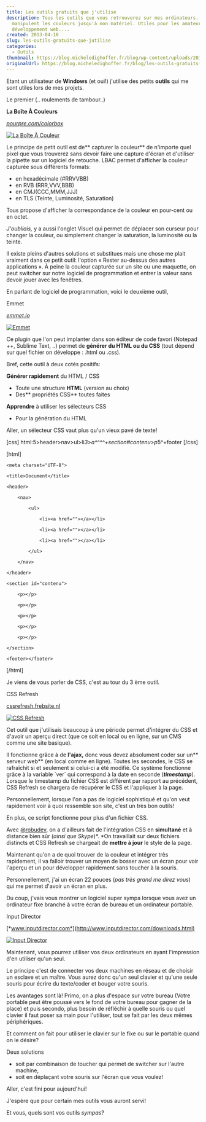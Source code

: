 ```yaml
---
title: Les outils gratuits que j'utilise
description: Tous les outils que vous retrouverez sur mes ordinateurs.. qui
  manipulent les couleurs jusqu'à mon matériel. Utiles pour les amateurs de
  développement web....
created: 2013-04-10
slug: les-outils-gratuits-que-jutilise
categories:
  - Outils
thumbnail: https://blog.micheledighoffer.fr/blog/wp-content/uploads/2013/04/tb_outils-800x288.png
originalUrl: https://blog.micheledighoffer.fr/blog/les-outils-gratuits-que-jutilise/
---
```


Etant un utilisateur de **Windows** (et oui!) j'utilise des petits **outils** qui me sont utiles lors de mes projets.

Le premier (.. roulements de tambour..)

**La Boîte À Couleurs**

[*pourpre.com/colorbox*](https://pourpre.com/colorbox/)

[![La Boîte À Couleur](https://blog.micheledighoffer.fr/blog/wp-content/uploads/2013/04/LBAC-300x152.png)](https://blog.micheledighoffer.fr/blog/wp-content/uploads/2013/04/LBAC.png)

Le principe de petit outil est de** capturer la couleur** de n'importe quel pixel que vous trouverez sans devoir faire une capture d'écran et d'utiliser la pipette sur un logiciel de retouche. LBAC permet d'afficher la couleur capturée sous différents formats:

- en hexadécimale (#RRVVBB)
- en RVB (RRR,VVV,BBB)
- en CMJ(CCC,MMM,JJJ)
- en TLS (Teinte, Luminosité, Saturation)

Tous propose d'afficher la correspondance de la couleur en pour-cent ou en octet.

*J'oubliais,* y a aussi l'onglet Visuel qui permet de déplacer son curseur pour changer la couleur, ou simplement changer la saturation, la luminosité ou la teinte.

Il existe pleins d'autres solutions et substitues mais une chose me plait vraiment dans ce petit outil: l'option « Rester au-dessus des autres applications ». À peine la couleur capturée sur un site ou une maquette, on peut switcher sur notre logiciel de programmation et entrer la valeur sans devoir jouer avec les fenêtres.

En parlant de logiciel de programmation, voici le deuxième outil,

Emmet

[*emmet.io*](https://emmet.io/)

[![Emmet](https://blog.micheledighoffer.fr/blog/wp-content/uploads/2013/04/56e63d4d229aafd3a05ea34a46cf2600-300x300.png)](https://blog.micheledighoffer.fr/blog/wp-content/uploads/2013/04/56e63d4d229aafd3a05ea34a46cf2600.png)

Ce plugin que l'on peut implanter dans son éditeur de code favori (Notepad ++, Sublime Text, ..) permet de **générer du HTML ou du CSS** (tout dépend sur quel fichier on développe : .html ou .css).

Bref, cette outil à deux cotés positifs:

**Générer rapidement** du HTML / CSS

- Toute une structure **HTML** (version au choix)
- Des** propriétés CSS** toutes faites

**Apprendre** à utiliser les sélecteurs CSS

- Pour la génération du HTML

Aller, un sélecteur CSS vaut plus qu'un vieux pavé de texte!

[css] html:5>header>nav>ul>li*3>a^^^^+section#contenu>p*5^+footer [/css]

[html]

```text
<meta charset="UTF-8">

<title>Document</title>
```

```text
<header>

    <nav>

        <ul>

            <li><a href=""></a></li>

            <li><a href=""></a></li>

            <li><a href=""></a></li>

        </ul>

    </nav>

</header>

<section id="contenu">

    <p></p>

    <p></p>

    <p></p>

    <p></p>

    <p></p>

</section>

<footer></footer>
```

[/html]

Je viens de vous parler de CSS, c'est au tour du 3 ème outil.

CSS Refresh

[cssrefresh.frebsite.nl](http://cssrefresh.frebsite.nl/)

[![CSS Refresh](https://blog.micheledighoffer.fr/blog/wp-content/uploads/2013/04/cssrefresh-logo-300x281.png)](https://blog.micheledighoffer.fr/blog/wp-content/uploads/2013/04/cssrefresh-logo.png)

Cet outil que j'utilisais beaucoup à une période permet d'intégrer du CSS et d'avoir un aperçu direct (que ce soit en local ou en ligne, sur un CMS comme une site basique).

Il fonctionne grâce à de **l'ajax,** donc vous devez absolument coder sur un** serveur web** (en local comme en ligne). Toutes les secondes, le CSS se rafraîchit si et seulement si celui-ci a été modifié. Ce système fonctionne grâce à la variable `ver&#x60; qui correspond à la date en seconde (***timestamp***). Lorsque le timestamp du fichier CSS est différent par rapport au précédent, CSS Refresh se chargera de récupérer le CSS et l'appliquer à la page.

Personnellement, lorsque l'on a pas de logiciel sophistiqué et qu'on veut rapidement voir à quoi ressemble son site, c'est un très bon outils!

En plus, ce script fonctionne pour plus d'un fichier CSS.

Avec [@robudev](https://twitter.com/robudev), on a d'ailleurs fait de l'intégration CSS en **simultané** et à distance bien sûr (*ainsi que Skype*)\*. \*On travaillait sur deux fichiers distincts et CSS Refresh se chargeait de **mettre à jour** le style de la page.

Maintenant qu'on a de quoi trouver de la couleur et intégrer très rapidement, il va falloir trouver un moyen de bosser avec un écran pour voir l'aperçu et un pour développer rapidement sans toucher à la souris.

Personnellement, j'ai un écran 22 pouces (*pas très grand me direz vous*) qui me permet d'avoir un écran en plus.

Du coup, j'vais vous montrer un logiciel super sympa lorsque vous avez un ordinateur fixe branché à votre écran de bureau et un ordinateur portable.

Input Director

[*www.inputdirector.com*](http://www.inputdirector.com/downloads.html)

[![Input Director](https://davejsteele.files.wordpress.com/2012/12/input-director.jpg?w=300)](http://davejsteele.files.wordpress.com/2012/12/input-director.jpg?w=300)

Maintenant, vous pourrez utiliser vos deux ordinateurs en ayant l'impression d'en utiliser qu'un seul.

Le principe c'est de connecter vos deux machines en réseau et de choisir un esclave et un maître. Vous aurez donc qu'un seul clavier et qu'une seule souris pour écrire du texte/coder et bouger votre souris.

Les avantages sont là! Primo, on a plus d'espace sur votre bureau (Votre portable peut être poussé vers le fond de votre bureau pour gagner de la place) et puis secondo, plus besoin de réfléchir à quelle souris ou quel clavier il faut poser sa main pour l'utiliser, tout se fait par les deux mêmes périphériques.

Et comment on fait pour utiliser le clavier sur le fixe ou sur le portable quand on le désire?

Deux solutions

- soit par combinaison de toucher qui permet de switcher sur l'autre machine,
- soit en déplaçant votre souris sur l'écran que vous voulez!

Aller, c'est fini pour aujourd'hui!

J'espère que pour certain mes outils vous auront servi!

Et vous, quels sont vos outils *sympas*?
